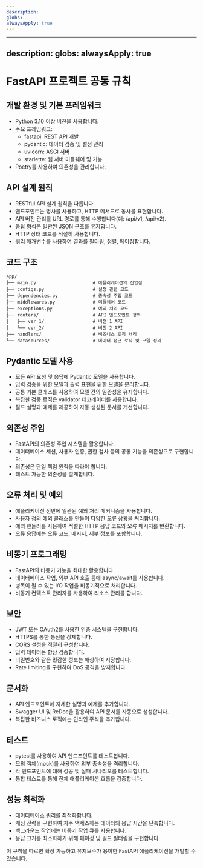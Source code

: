 ```yaml
---
description: 
globs: 
alwaysApply: true
---
```

---
description: 
globs: 
alwaysApply: true
---
 # FastAPI 프로젝트 공통 규칙

## 개발 환경 및 기본 프레임워크
- Python 3.10 이상 버전을 사용합니다.
- 주요 프레임워크:
  - fastapi: REST API 개발
  - pydantic: 데이터 검증 및 설정 관리
  - uvicorn: ASGI 서버
  - starlette: 웹 서버 미들웨어 및 기능
- Poetry를 사용하여 의존성을 관리합니다.

## API 설계 원칙
- RESTful API 설계 원칙을 따릅니다.
- 엔드포인트는 명사를 사용하고, HTTP 메서드로 동사를 표현합니다.
- API 버전 관리를 URL 경로를 통해 수행합니다(예: /api/v1, /api/v2).
- 응답 형식은 일관된 JSON 구조를 유지합니다.
- HTTP 상태 코드를 적절히 사용합니다.
- 쿼리 매개변수를 사용하여 결과를 필터링, 정렬, 페이징합니다.

## 코드 구조
```
app/
├── main.py                     # 애플리케이션의 진입점
├── configs.py                  # 설정 관련 코드
├── dependencies.py             # 종속성 주입 코드
├── middlewares.py              # 미들웨어 코드
├── exceptions.py               # 예외 처리 코드
├── routers/                    # API 엔드포인트 정의
│   ├── ver_1/                  # 버전 1 API
│   └── ver_2/                  # 버전 2 API
├── handlers/                   # 비즈니스 로직 처리
└── datasources/                # 데이터 접근 로직 및 모델 정의
```

## Pydantic 모델 사용
- 모든 API 요청 및 응답에 Pydantic 모델을 사용합니다.
- 입력 검증을 위한 모델과 출력 표현을 위한 모델을 분리합니다.
- 공통 기본 클래스를 사용하여 모델 간의 일관성을 유지합니다.
- 복잡한 검증 로직은 validator 데코레이터를 사용합니다.
- 필드 설명과 예제를 제공하여 자동 생성된 문서를 개선합니다.

## 의존성 주입
- FastAPI의 의존성 주입 시스템을 활용합니다.
- 데이터베이스 세션, 사용자 인증, 권한 검사 등의 공통 기능을 의존성으로 구현합니다.
- 의존성은 단일 책임 원칙을 따라야 합니다.
- 테스트 가능한 의존성을 설계합니다.

## 오류 처리 및 예외
- 애플리케이션 전반에 일관된 예외 처리 메커니즘을 사용합니다.
- 사용자 정의 예외 클래스를 만들어 다양한 오류 상황을 처리합니다.
- 예외 핸들러를 사용하여 적절한 HTTP 응답 코드와 오류 메시지를 반환합니다.
- 오류 응답에는 오류 코드, 메시지, 세부 정보를 포함합니다.

## 비동기 프로그래밍
- FastAPI의 비동기 기능을 최대한 활용합니다.
- 데이터베이스 작업, 외부 API 호출 등에 async/await를 사용합니다.
- 병목이 될 수 있는 I/O 작업을 비동기적으로 처리합니다.
- 비동기 컨텍스트 관리자를 사용하여 리소스 관리를 합니다.

## 보안
- JWT 또는 OAuth2를 사용한 인증 시스템을 구현합니다.
- HTTPS를 통한 통신을 강제합니다.
- CORS 설정을 적절히 구성합니다.
- 입력 데이터는 항상 검증합니다.
- 비밀번호와 같은 민감한 정보는 해싱하여 저장합니다.
- Rate limiting을 구현하여 DoS 공격을 방지합니다.

## 문서화
- API 엔드포인트에 자세한 설명과 예제를 추가합니다.
- Swagger UI 및 ReDoc을 활용하여 API 문서를 자동으로 생성합니다.
- 복잡한 비즈니스 로직에는 인라인 주석을 추가합니다.

## 테스트
- pytest를 사용하여 API 엔드포인트를 테스트합니다.
- 모의 객체(mock)를 사용하여 외부 종속성을 격리합니다.
- 각 엔드포인트에 대해 성공 및 실패 시나리오를 테스트합니다.
- 통합 테스트를 통해 전체 애플리케이션 흐름을 검증합니다.

## 성능 최적화
- 데이터베이스 쿼리를 최적화합니다.
- 캐싱 전략을 구현하여 자주 액세스하는 데이터의 응답 시간을 단축합니다.
- 백그라운드 작업에는 비동기 작업 큐를 사용합니다.
- 응답 크기를 최소화하기 위해 페이징 및 필드 필터링을 구현합니다.

이 규칙을 따르면 확장 가능하고 유지보수가 용이한 FastAPI 애플리케이션을 개발할 수 있습니다.